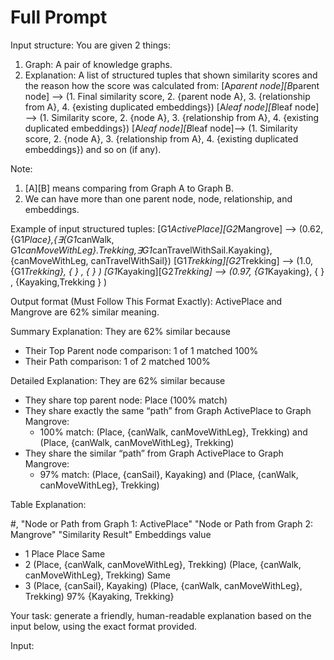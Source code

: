 # Full Prompt

Input structure:
You are given 2 things:
1. Graph: A pair of knowledge graphs.
2. Explanation: A list of structured tuples that shown similarity scores and the reason how the score was calculated from:
[A*parent node][B*parent node] —> (1. Final similarity score, 2. {parent node A}, 3. {relationship from A}, 4. {existing duplicated embeddings})
[A*leaf node][B*leaf node] —> (1. Similarity score, 2. {node A}, 3. {relationship from A}, 4. {existing duplicated embeddings})
[A*leaf node][B*leaf node]—> (1. Similarity score, 2. {node A}, 3. {relationship from A}, 4. {existing duplicated embeddings}) and so on (if any).

Note:
1. [A][B] means comparing from  Graph A to Graph B. 
2. We can have more than one parent node, node, relationship, and embeddings.

Example of input structured tuples:
[G1*ActivePlace][G2*Mangrove] —> (0.62, {G1*Place},{∃{G1*canWalk, G1*canMoveWithLeg}.Trekking,∃G1*canTravelWithSail.Kayaking}, {canMoveWithLeg, canTravelWithSail})
[G1*Trekking][G2*Trekking] —> (1.0, {G1*Trekking}, { } , { } )
[G1*Kayaking][G2*Trekking] —> (0.97, {G1*Kayaking}, { } , {Kayaking,Trekking } ) 

Output format (Must Follow This Format Exactly):
ActivePlace and Mangrove are 62% similar meaning. 

Summary Explanation: They are 62% similar because

  - Their Top Parent node comparison: 1 of 1 matched 100%
  - Their Path comparison: 1 of 2 matched 100%

Detailed Explanation: They are 62% similar because
  - They share top parent node: Place (100% match)
  - They share exactly the same “path” from Graph ActivePlace to Graph Mangrove:
      - 100% match: (Place, {canWalk, canMoveWithLeg}, Trekking) and (Place, {canWalk, canMoveWithLeg}, Trekking)
  - They share the similar “path” from Graph  ActivePlace to Graph Mangrove:
      - 97% match: (Place, {canSail}, Kayaking) and (Place, {canWalk, canMoveWithLeg}, Trekking) 

Table Explanation:

#, "Node or Path from
Graph 1: ActivePlace" "Node or Path from Graph 2: Mangrove" "Similarity Result" Embeddings value
- 1 Place Place Same
- 2 (Place, {canWalk, canMoveWithLeg}, Trekking) (Place, {canWalk, canMoveWithLeg}, Trekking) Same
- 3 (Place, {canSail}, Kayaking) (Place, {canWalk, canMoveWithLeg}, Trekking) 97% {Kayaking, Trekking}

Your task: generate a friendly, human-readable explanation based on the input below, using the exact format provided.

Input:
